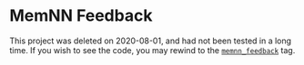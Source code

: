 # MemNN Feedback

This project was deleted on 2020-08-01, and had not been tested in a long time.
If you wish to see the code, you may rewind to the
[`memnn_feedback`](https://github.com/facebookresearch/ParlAI/tree/memnn_feedback/projects/memnn_feedback)
tag.
